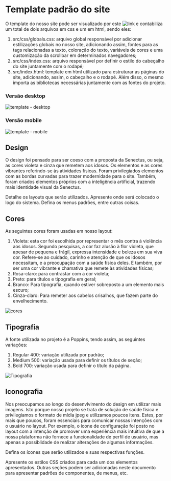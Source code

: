 # Template padrão do site

O template do nosso site pode ser visualizado por este ![link](https://icei-puc-minas-pmv-si.github.io/pmv-si-2023-2-pe1-t2-senectus/src/) e contabiliza um total de dois arquivos em css e um em html, sendo eles:
1. src/css/globals.css: arquivo global responsável por adicionar estilizações globais no nosso site, adicionando assim, fontes para as tags relacionadas a texto, coloração do texto, variáveis de cores e uma customização da scrollbar em determinados navegadores;
2. src/css/index.css: arquivo responsável por definir o estilo do cabeçalho do site juntamente com o rodapé;
3. src/index.html: template em html utilizado para estruturar as páginas do site, adicionando, assim, o cabeçalho e o rodapé. Além disso, o mesmo importa as bibliotecas necessárias juntamente com as fontes do projeto.

### Versão desktop
![template - desktop](https://github.com/ICEI-PUC-Minas-PMV-SI/pmv-si-2023-2-pe1-t2-senectus/assets/92616145/6f477bf6-14c9-4eeb-95fa-d462805e75cc)

### Versão mobile
![template - mobile](https://github.com/ICEI-PUC-Minas-PMV-SI/pmv-si-2023-2-pe1-t2-senectus/assets/92616145/8054c8c1-446d-4a0b-93e8-8357a2ef3372)

## Design

O design foi pensado para ser coeso com a proposta da Senectus, ou seja, as cores violeta e cinza que remetem aos idosos. Os elementos e as cores vibrantes referindo-se às atividades físicas. Foram privilegiados elementos com as bordas curvadas para trazer modernidade para o site. Também, foram criados elementos próprios com a inteligência artificial, trazendo mais identidade visual da Senectus.

Detalhe os layouts que serão utilizados. Apresente onde será colocado o logo do sistema. Defina os menus padrões, entre outras coisas.


## Cores

As seguintes cores foram usadas em nosso layout:

1. Violeta: esta cor foi escolhida por representar o mês contra à violência aos idosos. Segundo pesquisas, a cor faz alusão à flor violeta, que apesar de pequena e frágil, expressa intensidade e beleza em sua viva cor. Refere-se ao cuidado, carinho e atenção de que os idosos necessitam, e a preocupação com a saúde física deles. E também, por ser uma cor vibrante e chamativa que remete às atividades físicas;
2. Rosa-claro: para contrastar com a cor violeta;
3. Preto: para títulos e tipografia em geral;
4. Branco: Para tipografia, quando estiver sobreposto a um elemento mais escuro;
5. Cinza-claro: Para remeter aos cabelos crisalhos, que fazem parte do envelhecimento.

![cores](https://github.com/ICEI-PUC-Minas-PMV-SI/pmv-si-2023-2-pe1-t2-senectus/assets/92616145/fc824bfa-80ae-443e-9900-d7a2e83330c5)

## Tipografia

A fonte utilizada no projeto é a Poppins, tendo assim, as seguintes variações:
1. Regular 400: variação utilizada por padrão;
2. Medium 500: variação usada para definir os títulos de seção;
3. Bold 700: variação usada para definir o título da página.

![Tipografia](https://github.com/ICEI-PUC-Minas-PMV-SI/pmv-si-2023-2-pe1-t2-senectus/assets/92616145/074cf4d4-81a3-4df6-8920-562de73142a6)


## Iconografia

Nos preocupamos ao longo do desenvlvimento do design em utilizar mais imagens. Isto porque nosso projeto se trata de solução de saúde física e privilegiamos o formato de mídia jpeg e utilizamos poucos itens. Estes, por mais que poucos, foram essenciais para comunicar nossas intenções com o usuário no layout. Por exemplo, o ícone de configuração foi posto no layout com a intenção de promover uma experiência mais intuitiva de que a nossa plataforma não fornece a funcionalidade de perfil de usuário, mas apenas a possiblidade de realizar alterações de algumas informações.

Defina os ícones que serão utilizados e suas respectivas funções.

Apresente os estilos CSS criados para cada um dos elementos apresentados.
Outras seções podem ser adicionadas neste documento para apresentar padrões de componentes, de menus, etc.
